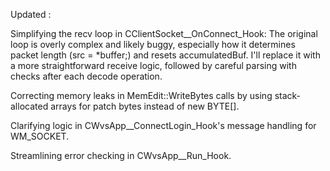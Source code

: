 Updated : 

Simplifying the recv loop in CClientSocket__OnConnect_Hook: The original loop is overly complex and likely buggy, especially how it determines packet length (src = *buffer;) and resets accumulatedBuf. I'll replace it with a more straightforward receive logic, followed by careful parsing with checks after each decode operation.

Correcting memory leaks in MemEdit::WriteBytes calls by using stack-allocated arrays for patch bytes instead of new BYTE[].

Clarifying logic in CWvsApp__ConnectLogin_Hook's message handling for WM_SOCKET.

Streamlining error checking in CWvsApp__Run_Hook.
